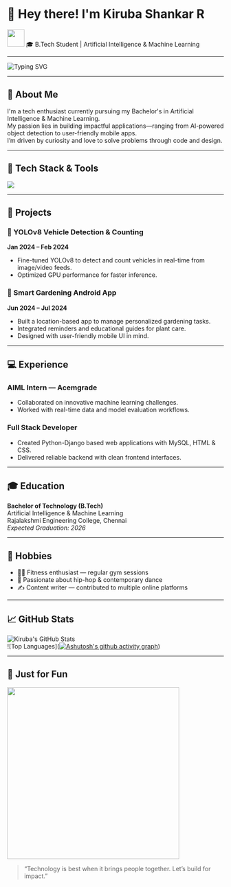 # 👋 Hey there! I'm Kiruba Shankar R

<img src="https://media.giphy.com/media/hvRJCLFzcasrR4ia7z/giphy.gif" width="40" height="40">  
🎓 B.Tech Student | Artificial Intelligence & Machine Learning   

---

<img src="https://readme-typing-svg.demolab.com?font=Fira+Code&size=24&pause=1000&color=F75C7E&center=true&vCenter=true&width=900&lines=Passionate+about+AI+%26+ML;Always+learning+something+new;Building+apps+with+purpose+and+precision" alt="Typing SVG" />

---

## 🧠 About Me

I'm a tech enthusiast currently pursuing my Bachelor's in Artificial Intelligence & Machine Learning.  
My passion lies in building impactful applications—ranging from AI-powered object detection to user-friendly mobile apps.  
I’m driven by curiosity and love to solve problems through code and design.

---

## 🚀 Tech Stack & Tools

<img src="https://skillicons.dev/icons?i=python,html,css,jupyter,github,git,vscode,firebase,django,androidstudio,mysql" />

---

## 🔬 Projects

### 🚗 YOLOv8 Vehicle Detection & Counting  
**Jan 2024 – Feb 2024**  
- Fine-tuned YOLOv8 to detect and count vehicles in real-time from image/video feeds.  
- Optimized GPU performance for faster inference.  

### 🌱 Smart Gardening Android App  
**Jun 2024 – Jul 2024**  
- Built a location-based app to manage personalized gardening tasks.  
- Integrated reminders and educational guides for plant care.  
- Designed with user-friendly mobile UI in mind.

---

## 💻 Experience

### AIML Intern — Acemgrade  
- Collaborated on innovative machine learning challenges.  
- Worked with real-time data and model evaluation workflows.

### Full Stack Developer  
- Created Python-Django based web applications with MySQL, HTML & CSS.  
- Delivered reliable backend with clean frontend interfaces.

---

## 🎓 Education

**Bachelor of Technology (B.Tech)**  
Artificial Intelligence & Machine Learning  
Rajalakshmi Engineering College, Chennai  
_Expected Graduation: 2026_

---

## 🎯 Hobbies

- 🏋️‍♂️ Fitness enthusiast — regular gym sessions  
- 💃 Passionate about hip-hop & contemporary dance  
- ✍️ Content writer — contributed to multiple online platforms  

---

## 📈 GitHub Stats

![Kiruba's GitHub Stats]("C:\Users\leela\Downloads\api.svg")  
![Top Languages]([![Ashutosh's github activity graph](https://github-readme-activity-graph.vercel.app/graph?username=kirubashankarR&bg_color=ffcfe9&color=9e4c98&line=9e4c98&point=403d3d&area=true&hide_border=true)](https://github.com/ashutosh00710/github-readme-activity-graph))

---

## 🎥 Just for Fun

<img src="https://media.giphy.com/media/qgQUggAC3Pfv687qPC/giphy.gif" width="400"/>

> “Technology is best when it brings people together. Let’s build for impact.”

